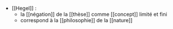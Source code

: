 - [[Hegel]] :
	 - la [[négation]] de la [[thèse]] comme [[concept]] limité et fini
	 - correspond à la [[philosophie]] de la [[nature]]
